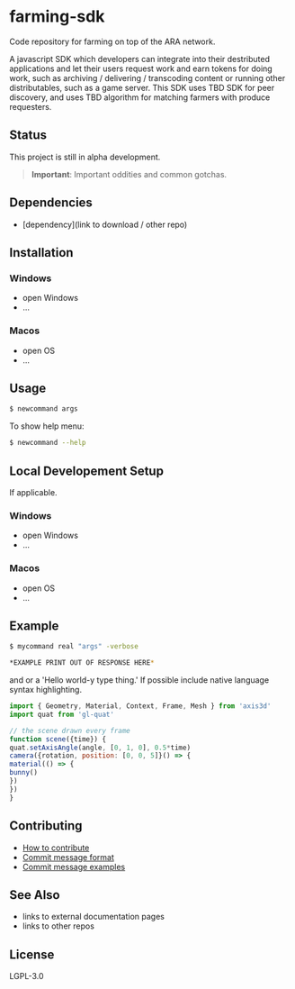 # farming-sdk

Code repository for farming on top of the ARA network.

A javascript SDK which developers can integrate into their destributed applications and let their users request work and earn tokens for doing work, such as archiving / delivering / transcoding content or running other distributables, such as a game server. This SDK uses TBD SDK for peer discovery, and uses TBD algorithm for matching farmers with produce requesters. 


## Status
This project is still in alpha development.

> **Important**: Important oddities and common gotchas.

## Dependencies
- [dependency](link to download / other repo)

## Installation
### Windows
- open Windows
- ...

### Macos
- open OS
- ...

## Usage
```sh
$ newcommand args
```
To show help menu: 
```sh
$ newcommand --help
```

## Local Developement Setup
If applicable.
### Windows
- open Windows
- ...

### Macos
- open OS
- ...

## Example
```sh
$ mycommand real "args" -verbose

*EXAMPLE PRINT OUT OF RESPONSE HERE*

```
and or a 'Hello world-y type thing.' If possible include native language syntax highlighting.
```js
import { Geometry, Material, Context, Frame, Mesh } from 'axis3d'
import quat from 'gl-quat'

// the scene drawn every frame
function scene({time}) {
quat.setAxisAngle(angle, [0, 1, 0], 0.5*time)
camera({rotation, position: [0, 0, 5]}() => {
material(() => {
bunny()
})
})
}
```

## Contributing
- [How to contribute](CONTRIBUTING.md)
- [Commit message format](COMMIT_FORMAT.md)
- [Commit message examples](COMMIT_FORMAT_EXAMPLES.md)

## See Also
- links to external documentation pages
- links to other repos

## License
LGPL-3.0